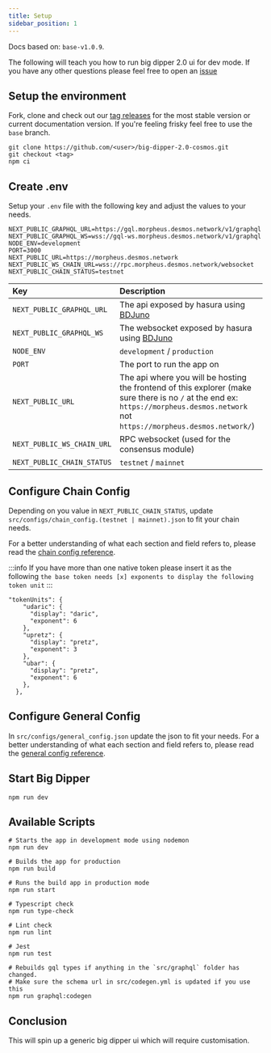 ```yaml
---
title: Setup
sidebar_position: 1
---
```


Docs based on: `base-v1.0.9`.

The following will teach you how to run big dipper 2.0 ui for dev mode. If you have any other questions please feel free to open an [issue](https://github.com/forbole/big-dipper-2.0-cosmos/issues)
## Setup the environment
Fork, clone and check out our [tag releases](https://github.com/forbole/big-dipper-2.0-cosmos/tags) for the most stable version or current documentation version. If you're feeling frisky feel free to use the `base` branch.

```
git clone https://github.com/<user>/big-dipper-2.0-cosmos.git
git checkout <tag>
npm ci
```

## Create .env

Setup your `.env` file with the following key and adjust the values to your needs.

```
NEXT_PUBLIC_GRAPHQL_URL=https://gql.morpheus.desmos.network/v1/graphql
NEXT_PUBLIC_GRAPHQL_WS=wss://gql-ws.morpheus.desmos.network/v1/graphql
NODE_ENV=development
PORT=3000
NEXT_PUBLIC_URL=https://morpheus.desmos.network
NEXT_PUBLIC_WS_CHAIN_URL=wss://rpc.morpheus.desmos.network/websocket
NEXT_PUBLIC_CHAIN_STATUS=testnet
```

| Key | Description |
| :------- | :------- |
| `NEXT_PUBLIC_GRAPHQL_URL` | The api exposed by hasura using [BDJuno](https://github.com/forbole/bdjuno) |
| `NEXT_PUBLIC_GRAPHQL_WS` | The websocket exposed by hasura using [BDJuno](https://github.com/forbole/bdjuno) |
| `NODE_ENV` | `development` / `production` |
| `PORT` | The port to run the app on |
| `NEXT_PUBLIC_URL` | The api where you will be hosting the frontend of this explorer (make sure there is no `/` at the end ex: `https://morpheus.desmos.network` not `https://morpheus.desmos.network/`) |
| `NEXT_PUBLIC_WS_CHAIN_URL` | RPC websocket (used for the consensus module) |
| `NEXT_PUBLIC_CHAIN_STATUS` | `testnet` / `mainnet` |


## Configure Chain Config
Depending on you value in `NEXT_PUBLIC_CHAIN_STATUS`, update `src/configs/chain_config.(testnet | mainnet).json` to fit your chain needs.

For a better understanding of what each section and field refers to, please read the [chain config reference](chain-config.md).

:::info
If you have more than one native token please insert it as the following `the base token needs [x] exponents to display the following token unit`
:::

```
"tokenUnits": {
    "udaric": {
      "display": "daric",
      "exponent": 6
    },
    "upretz": {
      "display": "pretz",
      "exponent": 3
    },
    "ubar": {
      "display": "pretz",
      "exponent": 6
    },
  },
```

<!-- :::tip
Turn `desmosProfile` on if you want to display desmos profile for users that have a link.
:::

:::tip
Turn `forboleX` on if your chain uses Forbole X.
::: -->

## Configure General Config
In `src/configs/general_config.json` update the json to fit your needs.
For a better understanding of what each section and field refers to, please read the [general config reference](general-config.md).

## Start Big Dipper
```
npm run dev
```

## Available Scripts

```
# Starts the app in development mode using nodemon
npm run dev

# Builds the app for production
npm run build

# Runs the build app in production mode
npm run start

# Typescript check
npm run type-check

# Lint check
npm run lint

# Jest
npm run test

# Rebuilds gql types if anything in the `src/graphql` folder has changed.
# Make sure the schema url in src/codegen.yml is updated if you use this
npm run graphql:codegen
```

<!-- ## Docker
If you want to use this with docker update the following ENV Variables inside the `Dockerfile`:

```
ENV NEXT_PUBLIC_GRAPHQL_URL <your_url>
ENV NEXT_PUBLIC_GRAPHQL_WS <your_url>
ENV NEXT_PUBLIC_URL <your_url>
ENV NEXT_PUBLIC_WS_CHAIN_URL <your_url>
ENV NODE_ENV production
ENV PORT 3000
```

```
docker build
```

 -->

## Conclusion
This will spin up a generic big dipper ui which will require customisation.
